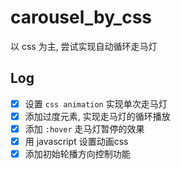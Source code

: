 # carousel_by_css
以 css 为主, 尝试实现自动循环走马灯

## Log
- [x] 设置 `css animation` 实现单次走马灯
- [x] 添加过度元素, 实现走马灯的循环播放
- [x] 添加 `:hover` 走马灯暂停的效果
- [x] 用 javascript 设置动画css
- [x] 添加初始轮播方向控制功能